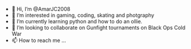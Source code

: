 - 👋 Hi, I’m @AmarJC2008
- 👀 I’m interested in gaming, coding, skating and photgraphy
- 🌱 I’m currently learning python and how to do an ollie.
- 💞️ I’m looking to collaborate on Gunfight tournaments on Black Ops Cold War
- 📫 How to reach me ...

<!---
AmarJC2008/AmarJC2008 is a ✨ special ✨ repository because its `README.md` (this file) appears on your GitHub profile.
You can click the Preview link to take a look at your changes.
--->
